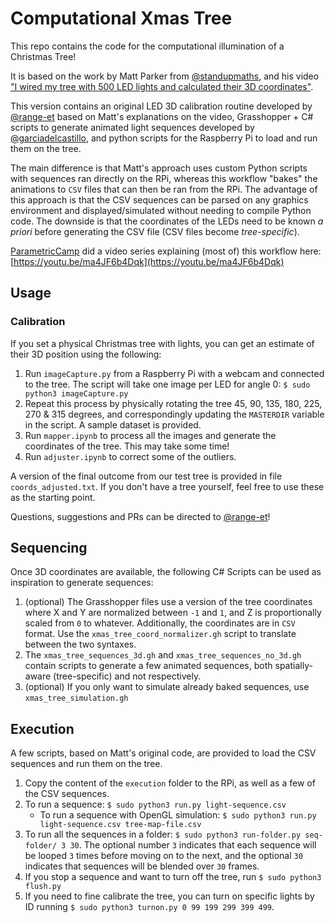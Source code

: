 # Computational Xmas Tree

This repo contains the code for the computational illumination of a Christmas Tree! 

It is based on the work by Matt Parker from [@standupmaths](https://github.com/standupmaths/), and his video ["I wired my tree with 500 LED lights and calculated their 3D coordinates"](https://www.youtube.com/watch?v=TvlpIojusBE). 

This version contains an original LED 3D calibration routine developed by [@range-et](https://github.com/range-et) based on Matt's explanations on the video, Grasshopper + C# scripts to generate animated light sequences developed by [@garciadelcastillo](https://github.com/garciadelcastillo), and python scripts for the Raspberry Pi to load and run them on the tree.

The main difference is that Matt's approach uses custom Python scripts with sequences ran directly on the RPi, whereas this workflow "bakes" the animations to `CSV` files that can then be ran from the RPi. The advantage of this approach is that the CSV sequences can be parsed on any graphics environment and displayed/simulated without needing to compile Python code. The downside is that the coordinates of the LEDs need to be known _a priori_ before generating the CSV file (CSV files become _tree-specific_).

[ParametricCamp](https://www.youtube.com/channel/UCSgG9KzVsS6jArapCx-Bslg) did a video series explaining (most of) this workflow here: [https://youtu.be/ma4JF6b4Dqk](https://youtu.be/ma4JF6b4Dqk)

## Usage

### Calibration
If you set a physical Christmas tree with lights, you can get an estimate of their 3D position using the following:

1. Run `imageCapture.py` from a Raspberry Pi with a webcam and connected to the tree. The script will take one image per LED for angle 0: `$ sudo python3 imageCapture.py`
2. Repeat this process by physically rotating the tree 45, 90, 135, 180, 225, 270 & 315 degrees, and correspondingly updating the `MASTERDIR` variable in the script. A sample dataset is provided.
3. Run `mapper.ipynb` to process all the images and generate the coordinates of the tree. This may take some time! 
4. Run `adjuster.ipynb` to correct some of the outliers. 

A version of the final outcome from our test tree is provided in file `coords_adjusted.txt`. If you don't have a tree yourself, feel free to use these as the starting point. 

Questions, suggestions and PRs can be directed to [@range-et](https://github.com/range-et)! 

## Sequencing
Once 3D coordinates are available, the following C# Scripts can be used as inspiration to generate sequences:

1. (optional) The Grasshopper files use a version of the tree coordinates where X and Y are normalized between `-1` and `1`, and Z is proportionally scaled from `0` to whatever. Additionally, the coordinates are in `CSV` format. Use the `xmas_tree_coord_normalizer.gh` script to translate between the two syntaxes.
2. The `xmas_tree_sequences_3d.gh` and `xmas_tree_sequences_no_3d.gh` contain scripts to generate a few animated sequences, both spatially-aware (tree-specific) and not respectively.
3. (optional) If you only want to simulate already baked sequences, use `xmas_tree_simulation.gh`

## Execution
A few scripts, based on Matt's original code, are provided to load the CSV sequences and run them on the tree.

1. Copy the content of the `execution` folder to the RPi, as well as a few of the CSV sequences. 
2. To run a sequence: `$ sudo python3 run.py light-sequence.csv`
   * To run a sequence with OpenGL simulation: `$ sudo python3 run.py light-sequence.csv tree-map-file.csv`
3. To run all the sequences in a folder: `$ sudo python3 run-folder.py seq-folder/ 3 30`. The optional number `3` indicates that each sequence will be looped `3` times before moving on to the next, and the optional `30` indicates that sequences will be blended over `30` frames.
4. If you stop a sequence and want to turn off the tree, run `$ sudo python3 flush.py`
5. If you need to fine calibrate the tree, you can turn on specific lights by ID running `$ sudo python3 turnon.py 0 99 199 299 399 499`. 



